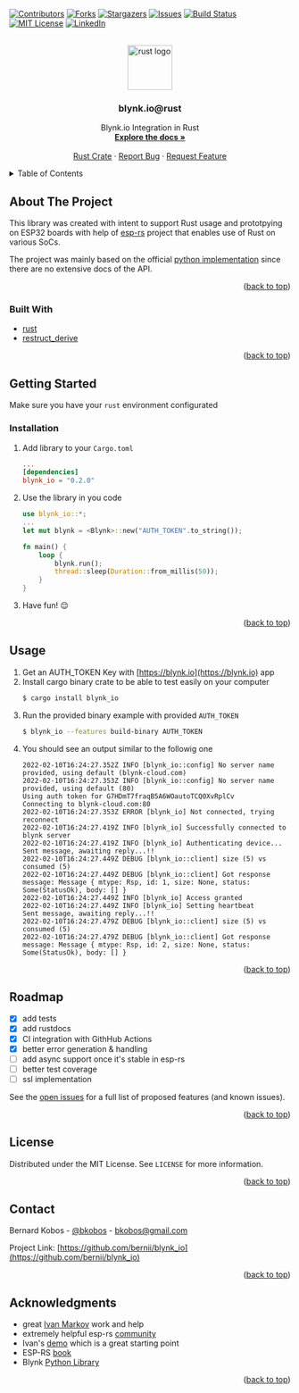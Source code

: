 <div id="top"></div>
<!--
*** Thanks for checking out the Best-README-Template. If you have a suggestion
*** that would make this better, please fork the repo and create a pull request
*** or simply open an issue with the tag "enhancement".
*** Don't forget to give the project a star!
*** Thanks again! Now go create something AMAZING! :D
-->



<!-- PROJECT SHIELDS -->
<!--
*** I'm using markdown "reference style" links for readability.
*** Reference links are enclosed in brackets [ ] instead of parentheses ( ).
*** See the bottom of this document for the declaration of the reference variables
*** for contributors-url, forks-url, etc. This is an optional, concise syntax you may use.
*** https://www.markdownguide.org/basic-syntax/#reference-style-links
-->
[![Contributors][contributors-shield]][contributors-url]
[![Forks][forks-shield]][forks-url]
[![Stargazers][stars-shield]][stars-url]
[![Issues][issues-shield]][issues-url]
[![Build Status][build-status]][build-status-url]
[![MIT License][license-shield]][license-url]
[![LinkedIn][linkedin-shield]][linkedin-url]



<!-- PROJECT LOGO -->
<br />
<div align="center">
  <a href="https://github.com/bernii/blynk_io">
    <img src="https://upload.wikimedia.org/wikipedia/commons/d/d5/Rust_programming_language_black_logo.svg" alt="rust logo" width="80" height="80">
  </a>

<h3 align="center">blynk.io@rust</h3>

  <p align="center">
    Blynk.io Integration in Rust
    <br />
    <a href="https://github.com/bernii/blynk_io"><strong>Explore the docs »</strong></a>
    <br />
    <br />
    <a href="https://crates.io/crates/blynk_io">Rust Crate</a>
    ·
    <a href="https://github.com/bernii/blynk_io/issues">Report Bug</a>
    ·
    <a href="https://github.com/bernii/blynk_io/issues">Request Feature</a>
  </p>
</div>



<!-- TABLE OF CONTENTS -->
<details>
  <summary>Table of Contents</summary>
  <ol>
    <li>
      <a href="#about-the-project">About The Project</a>
      <ul>
        <li><a href="#built-with">Built With</a></li>
      </ul>
    </li>
    <li>
      <a href="#getting-started">Getting Started</a>
      <ul>
        <li><a href="#prerequisites">Prerequisites</a></li>
        <li><a href="#installation">Installation</a></li>
      </ul>
    </li>
    <li><a href="#usage">Usage</a></li>
    <li><a href="#roadmap">Roadmap</a></li>
    <li><a href="#license">License</a></li>
    <li><a href="#contact">Contact</a></li>
    <li><a href="#acknowledgments">Acknowledgments</a></li>
  </ol>
</details>



<!-- ABOUT THE PROJECT -->
## About The Project

This library was created with intent to support Rust usage and prototpying on ESP32 boards with help of [esp-rs](https://github.com/esp-rs) project that enables use of Rust on various SoCs.

The project was mainly based on the official [python implementation](https://github.com/blynkkk/lib-python) since there are no extensive docs of the API.

<p align="right">(<a href="#top">back to top</a>)</p>



### Built With

* [rust](https://nextjs.org/)
* [restruct_derive](https://lib.rs/crates/restruct_derive)

<p align="right">(<a href="#top">back to top</a>)</p>



<!-- GETTING STARTED -->
## Getting Started

Make sure you have your `rust` environment configurated

### Installation

1. Add library to your `Cargo.toml`

    ```toml
    ...
    [dependencies]
    blynk_io = "0.2.0"
    ```
2. Use the library in you code
    ```rust
    use blynk_io::*;
    ...
    let mut blynk = <Blynk>::new("AUTH_TOKEN".to_string());

    fn main() {
        loop {
            blynk.run();
            thread::sleep(Duration::from_millis(50));
        }
    }
    ```
3. Have fun! :relieved:

<p align="right">(<a href="#top">back to top</a>)</p>



<!-- USAGE EXAMPLES -->
## Usage

1. Get an AUTH_TOKEN Key with [https://blynk.io](https://blynk.io) app
2. Install cargo binary crate to be able to test easily on your computer
    ```bash
    $ cargo install blynk_io
    ```
2. Run the provided binary example with provided `AUTH_TOKEN`
   ```bash
   $ blynk_io --features build-binary AUTH_TOKEN
   ```
3. You should see an output similar to the followig one
    ```log
    2022-02-10T16:24:27.352Z INFO [blynk_io::config] No server name provided, using default (blynk-cloud.com)
    2022-02-10T16:24:27.353Z INFO [blynk_io::config] No server name provided, using default (80)
    Using auth token for G7HDmT7fraqB5A6WOautoTCQ0XvRplCv
    Connecting to blynk-cloud.com:80
    2022-02-10T16:24:27.353Z ERROR [blynk_io] Not connected, trying reconnect
    2022-02-10T16:24:27.419Z INFO [blynk_io] Successfully connected to blynk server
    2022-02-10T16:24:27.419Z INFO [blynk_io] Authenticating device...
    Sent message, awaiting reply...!!
    2022-02-10T16:24:27.449Z DEBUG [blynk_io::client] size (5) vs consumed (5)
    2022-02-10T16:24:27.449Z DEBUG [blynk_io::client] Got response message: Message { mtype: Rsp, id: 1, size: None, status: Some(StatusOk), body: [] }
    2022-02-10T16:24:27.449Z INFO [blynk_io] Access granted
    2022-02-10T16:24:27.449Z INFO [blynk_io] Setting heartbeat
    Sent message, awaiting reply...!!
    2022-02-10T16:24:27.479Z DEBUG [blynk_io::client] size (5) vs consumed (5)
    2022-02-10T16:24:27.479Z DEBUG [blynk_io::client] Got response message: Message { mtype: Rsp, id: 2, size: None, status: Some(StatusOk), body: [] }
    ```

<p align="right">(<a href="#top">back to top</a>)</p>



<!-- ROADMAP -->
## Roadmap

- [x] add tests
- [x] add rustdocs
- [x] CI integration with GithHub Actions
- [x] better error generation & handling
- [ ] add async support once it's stable in esp-rs
- [ ] better test coverage
- [ ] ssl implementation

See the [open issues](https://github.com/bernii/blynk_io/issues) for a full list of proposed features (and known issues).

<p align="right">(<a href="#top">back to top</a>)</p>



<!-- LICENSE -->
## License

Distributed under the MIT License. See `LICENSE` for more information.

<p align="right">(<a href="#top">back to top</a>)</p>



<!-- CONTACT -->
## Contact

Bernard Kobos - [@bkobos](https://twitter.com/bkobos) - bkobos@gmail.com

Project Link: [https://github.com/bernii/blynk_io](https://github.com/bernii/blynk_io)

<p align="right">(<a href="#top">back to top</a>)</p>



<!-- ACKNOWLEDGMENTS -->
## Acknowledgments

* great [Ivan Markov](https://github.com/ivmarkov) work and help
* extremely helpful esp-rs [community](https://app.element.io/#/room/#esp-rs:matrix.org)
* Ivan's [demo](https://github.com/ivmarkov/rust-esp32-std-demo) which is a great starting point
* ESP-RS [book](https://esp-rs.github.io/book/)
* Blynk [Python Library](https://github.com/blynkkk/lib-python)

<p align="right">(<a href="#top">back to top</a>)</p>



<!-- MARKDOWN LINKS & IMAGES -->
<!-- https://www.markdownguide.org/basic-syntax/#reference-style-links -->
[contributors-shield]: https://img.shields.io/github/contributors/bernii/blynk_io.svg?style=for-the-badge
[contributors-url]: https://github.com/bernii/blynk_io/graphs/contributors
[forks-shield]: https://img.shields.io/github/forks/bernii/blynk_io.svg?style=for-the-badge
[forks-url]: https://github.com/bernii/blynk_io/network/members
[stars-shield]: https://img.shields.io/github/stars/bernii/blynk_io.svg?style=for-the-badge
[stars-url]: https://github.com/bernii/blynk_io/stargazers
[issues-shield]: https://img.shields.io/github/issues/bernii/blynk_io.svg?style=for-the-badge
[issues-url]: https://github.com/bernii/blynk_io/issues
[license-shield]: https://img.shields.io/github/license/bernii/blynk_io.svg?style=for-the-badge
[license-url]: https://github.com/bernii/blynk_io/blob/master/LICENSE
[linkedin-shield]: https://img.shields.io/badge/-LinkedIn-black.svg?style=for-the-badge&logo=linkedin&colorB=555
[linkedin-url]: https://linkedin.com/in/bernii
[product-screenshot]: images/screenshot.png
[build-status]: https://img.shields.io/endpoint.svg?url=https%3A%2F%2Factions-badge.atrox.dev%2Fbernii%2Fblynk_io%2Fbadge%3Fref%3Dmain&style=for-the-badge
[build-status-url]: https://actions-badge.atrox.dev/bernii/blynk_io/goto?ref=main
